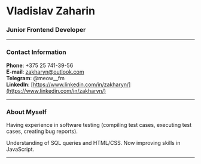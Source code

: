 # Vladislav Zaharin
### Junior Frontend Developer

***

### Contact Information

**Phone**: +375 25 741-39-56  
**E-mail**: zakharyn@outlook.com  
**Telegram**: @meow__fm  
**LinkedIn**: [https://www.linkedin.com/in/zakharyn/](https://www.linkedin.com/in/zakharyn/)  

***

### About Myself

Having experience in software testing (compiling test cases, executing test cases, creating bug reports).

Understanding of SQL queries and HTML/CSS. Now improving skills in JavaScript.

***
